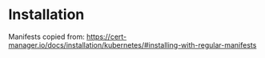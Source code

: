 # Installation

Manifests copied from: 
https://cert-manager.io/docs/installation/kubernetes/#installing-with-regular-manifests


